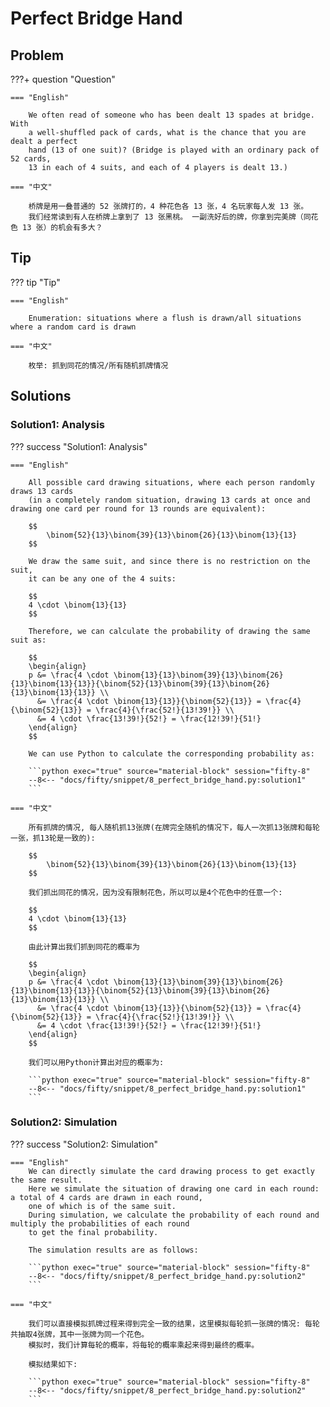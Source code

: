 # Perfect Bridge Hand

## Problem

???+ question "Question"

    === "English"

        We often read of someone who has been dealt 13 spades at bridge. With
        a well-shuffled pack of cards, what is the chance that you are dealt a perfect
        hand (13 of one suit)? (Bridge is played with an ordinary pack of 52 cards,
        13 in each of 4 suits, and each of 4 players is dealt 13.)

    === "中文"

        桥牌是用一叠普通的 52 张牌打的，4 种花色各 13 张，4 名玩家每人发 13 张。
        我们经常读到有人在桥牌上拿到了 13 张黑桃。 一副洗好后的牌，你拿到完美牌（同花色 13 张）的机会有多大？



## Tip

??? tip "Tip"

    === "English"

        Enumeration: situations where a flush is drawn/all situations where a random card is drawn

    === "中文"

        枚举: 抓到同花的情况/所有随机抓牌情况


## Solutions

### Solution1: Analysis

??? success "Solution1: Analysis"

    === "English"

        All possible card drawing situations, where each person randomly draws 13 cards
        (in a completely random situation, drawing 13 cards at once and drawing one card per round for 13 rounds are equivalent):

        $$
            \binom{52}{13}\binom{39}{13}\binom{26}{13}\binom{13}{13}
        $$

        We draw the same suit, and since there is no restriction on the suit,
        it can be any one of the 4 suits:

        $$
        4 \cdot \binom{13}{13}
        $$

        Therefore, we can calculate the probability of drawing the same suit as:

        $$
        \begin{align}
        p &= \frac{4 \cdot \binom{13}{13}\binom{39}{13}\binom{26}{13}\binom{13}{13}}{\binom{52}{13}\binom{39}{13}\binom{26}{13}\binom{13}{13}} \\
          &= \frac{4 \cdot \binom{13}{13}}{\binom{52}{13}} = \frac{4}{\binom{52}{13}} = \frac{4}{\frac{52!}{13!39!}} \\
          &= 4 \cdot \frac{13!39!}{52!} = \frac{12!39!}{51!}
        \end{align}
        $$

        We can use Python to calculate the corresponding probability as:

        ```python exec="true" source="material-block" session="fifty-8"
        --8<-- "docs/fifty/snippet/8_perfect_bridge_hand.py:solution1"
        ```

    === "中文"

        所有抓牌的情况, 每人随机抓13张牌(在牌完全随机的情况下，每人一次抓13张牌和每轮一张，抓13轮是一致的):

        $$
            \binom{52}{13}\binom{39}{13}\binom{26}{13}\binom{13}{13}
        $$

        我们抓出同花的情况，因为没有限制花色，所以可以是4个花色中的任意一个:

        $$
        4 \cdot \binom{13}{13}
        $$

        由此计算出我们抓到同花的概率为

        $$
        \begin{align}
        p &= \frac{4 \cdot \binom{13}{13}\binom{39}{13}\binom{26}{13}\binom{13}{13}}{\binom{52}{13}\binom{39}{13}\binom{26}{13}\binom{13}{13}} \\
          &= \frac{4 \cdot \binom{13}{13}}{\binom{52}{13}} = \frac{4}{\binom{52}{13}} = \frac{4}{\frac{52!}{13!39!}} \\
          &= 4 \cdot \frac{13!39!}{52!} = \frac{12!39!}{51!}
        \end{align}
        $$

        我们可以用Python计算出对应的概率为:

        ```python exec="true" source="material-block" session="fifty-8"
        --8<-- "docs/fifty/snippet/8_perfect_bridge_hand.py:solution1"
        ```



### Solution2: Simulation

??? success "Solution2: Simulation"

    === "English"
        We can directly simulate the card drawing process to get exactly the same result.
        Here we simulate the situation of drawing one card in each round: a total of 4 cards are drawn in each round,
        one of which is of the same suit.
        During simulation, we calculate the probability of each round and multiply the probabilities of each round
        to get the final probability.

        The simulation results are as follows:

        ```python exec="true" source="material-block" session="fifty-8"
        --8<-- "docs/fifty/snippet/8_perfect_bridge_hand.py:solution2"
        ```

    === "中文"

        我们可以直接模拟抓牌过程来得到完全一致的结果，这里模拟每轮抓一张牌的情况: 每轮共抽取4张牌，其中一张牌为同一个花色。
        模拟时，我们计算每轮的概率，将每轮的概率乘起来得到最终的概率。

        模拟结果如下:

        ```python exec="true" source="material-block" session="fifty-8"
        --8<-- "docs/fifty/snippet/8_perfect_bridge_hand.py:solution2"
        ```
